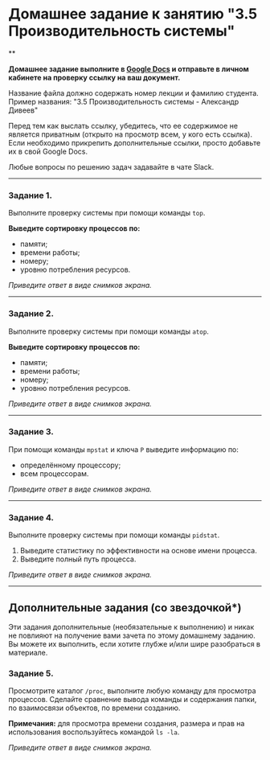 # Домашнее задание к занятию "3.5 Производительность системы"

**

**Домашнее задание выполните в [Google Docs](https://docs.google.com/) и отправьте в личном кабинете на проверку ссылку на ваш документ.**

Название файла должно содержать номер лекции и фамилию студента. Пример названия: "3.5 Производительность системы - Александр Дивеев"

Перед тем как выслать ссылку, убедитесь, что ее содержимое не является приватным (открыто на просмотр всем, у кого есть ссылка). Если необходимо прикрепить дополнительные ссылки, просто добавьте их в свой Google Docs.

Любые вопросы по решению задач задавайте в чате Slack.

------

### Задание 1.

Выполните проверку системы при помощи команды `top`.

**Выведите сортировку процессов по:**

- памяти;
- времени работы;
- номеру;
- уровню потребления ресурсов.

*Приведите ответ в виде снимков экрана.*

------

### Задание 2.

Выполните проверку системы при помощи команды `atop`.

**Выведите сортировку процессов по:**

- памяти;
- времени работы;
- номеру;
- уровню потребления ресурсов.

*Приведите ответ в виде снимков экрана.*

------

### Задание 3.

При помощи команды `mpstat` и ключа `P` выведите информацию по:

- определённому процессору;
- всем процессорам.

*Приведите ответ в виде снимков экрана.*

------

### Задание 4.

Выполните проверку системы при помощи команды `pidstat`. 

1. Выведите статистику по эффективности на основе имени процесса. 
2. Выведите полный путь процесса.

*Приведите ответ в виде снимков экрана.*

---

## Дополнительные задания (со звездочкой*)
Эти задания дополнительные (необязательные к выполнению) и никак не повлияют на получение вами зачета по этому домашнему заданию. Вы можете их выполнить, если хотите глубже и/или шире разобраться в материале.

### Задание 5.

Просмотрите каталог `/proc`, выполните любую команду для просмотра процессов. 
Сделайте сравнение вывода команды и содержания папки, по взаимосвязи объектов, по времени созданию. 

**Примечания:**
для просмотра времени создания, размера и прав на использования воспользуйтесь командой `ls -la`.

*Приведите ответ в виде снимков экрана.*

